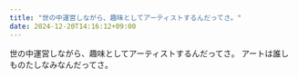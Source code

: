 ```yaml
---
title: "世の中運営しながら、趣味としてアーティストするんだってさ。"
date: 2024-12-20T14:16:12+09:00
---
```

世の中運営しながら、趣味としてアーティストするんだってさ。
アートは誰しものたしなみなんだってさ。

